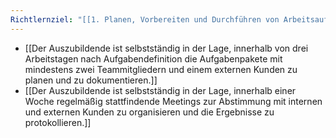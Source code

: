 ```yaml
---
Richtlernziel: "[[1. Planen, Vorbereiten und Durchführen von Arbeitsaufgaben in Abstimmung mit den kundenspezifischen Geschäfts- und Leistungsprozessen]]"
---
```

- [[Der Auszubildende ist selbstständig in der Lage, innerhalb von drei Arbeitstagen nach Aufgabendefinition die Aufgabenpakete mit mindestens zwei Teammitgliedern und einem externen Kunden zu planen und zu dokumentieren.]]
- [[Der Auszubildende ist selbstständig in der Lage, innerhalb einer Woche regelmäßig stattfindende Meetings zur Abstimmung mit internen und externen Kunden zu organisieren und die Ergebnisse zu protokollieren.]]